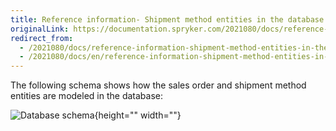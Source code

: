 ```yaml
---
title: Reference information- Shipment method entities in the database
originalLink: https://documentation.spryker.com/2021080/docs/reference-information-shipment-method-entities-in-the-database
redirect_from:
  - /2021080/docs/reference-information-shipment-method-entities-in-the-database
  - /2021080/docs/en/reference-information-shipment-method-entities-in-the-database
---
```


The following schema shows how the sales order and shipment method entities are modeled in the database:

![Database schema](https://spryker.s3.eu-central-1.amazonaws.com/docs/Features/Shipment/Shipment+Overview/shipment-database-schema.png){height="" width=""}
